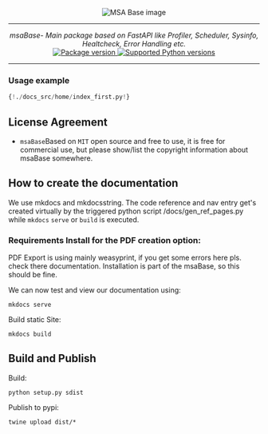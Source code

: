 <p align="center">
  <img src="http://logos.u2d.ai/msaBase_logo.png?raw=true" alt="MSA Base image"/>
</p>

------
<p align="center">
    <em>msaBase- Main package based on FastAPI like Profiler, Scheduler, Sysinfo, Healtcheck, Error Handling etc.</em>
<br>
  <a href="https://pypi.org/project/msaBase" target="_blank">
      <img src="https://img.shields.io/pypi/v/msaBase?color=%2334D058&label=pypi%20package" alt="Package version">
  </a>
  <a href="https://pypi.org/project/msaBase" target="_blank">
      <img src="https://img.shields.io/pypi/pyversions/msaBase.svg?color=%2334D058" alt="Supported Python versions">
  </a>
</p>

------


### Usage example
```python
{!./docs_src/home/index_first.py!}
```

## License Agreement

- `msaBase`Based on `MIT` open source and free to use, it is free for commercial use, but please show/list the copyright information about msaBase somewhere.


## How to create the documentation

We use mkdocs and mkdocsstring. The code reference and nav entry get's created virtually by the triggered python script /docs/gen_ref_pages.py while ``mkdocs`` ``serve`` or ``build`` is executed.

### Requirements Install for the PDF creation option:
PDF Export is using mainly weasyprint, if you get some errors here pls. check there documentation. Installation is part of the msaBase, so this should be fine.

We can now test and view our documentation using:

    mkdocs serve

Build static Site:

    mkdocs build


## Build and Publish
  
Build:  

    python setup.py sdist

Publish to pypi:

    twine upload dist/*
